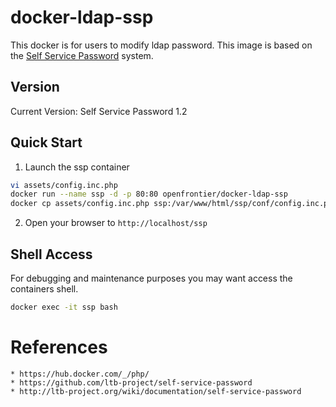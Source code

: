 # docker-ldap-ssp

 This docker is for users to modify ldap password.
 This image is based on the [Self Service Password](https://github.com/ltb-project/self-service-password) system.

## Version
 Current Version: Self Service Password 1.2

## Quick Start
  1. Launch the ssp container

```bash
vi assets/config.inc.php
docker run --name ssp -d -p 80:80 openfrontier/docker-ldap-ssp
docker cp assets/config.inc.php ssp:/var/www/html/ssp/conf/config.inc.php
```

  2. Open your browser to `http://localhost/ssp`

## Shell Access

For debugging and maintenance purposes you may want access the containers shell.

```bash
docker exec -it ssp bash
```

# References
    * https://hub.docker.com/_/php/
    * https://github.com/ltb-project/self-service-password
    * http://ltb-project.org/wiki/documentation/self-service-password
